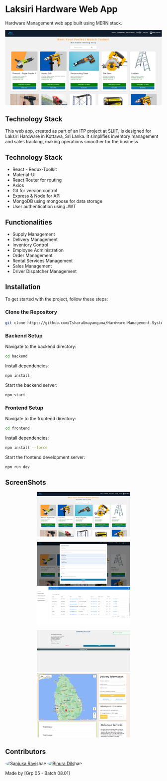 # Laksiri Hardware Web App
Hardware Management web app built using MERN stack.


<img src="https://github.com/IsharaUmayangana/Hardware-Management-System/blob/main/Frontend/public/screenshots/rental.png" width=600px />


## Technology Stack
This web app, created as part of an ITP project at SLIIT, is designed for Laksiri Hardware in Kottawa, Sri Lanka. It simplifies inventory management and sales tracking, making operations smoother for the business.


## Technology Stack
- React - Redux-Toolkit
- Material-UI
- React Router for routing
- Axios
- Git for version control
- Express & Node for API
- MongoDB using mongoose for data storage
- User authentication using JWT

## Functionalities
- Supply Management
- Delivery Management
- Inventory Control
- Employee Administration
- Order Management
- Rental Services Management
- Sales Management
- Driver Dispatcher Management

## Installation

To get started with the project, follow these steps:

### Clone the Repository

```bash
git clone https://github.com/IsharaUmayangana/Hardware-Management-System
```

### Backend Setup
Navigate to the backend directory:
```bash
cd backend
```
Install dependencies:
```bash
npm install

```
Start the backend server:
```bash
npm start

```

### Frontend Setup
Navigate to the frontend directory:
```bash
cd frontend
```
Install dependencies:
```bash
npm install --force

```
Start the frontend development server:
```bash
npm run dev

```

## ScreenShots
<div>
  <p align="center" width="100%">
    <img width="300px" src="https://github.com/IsharaUmayangana/Hardware-Management-System/blob/main/Frontend/public/screenshots/rental.png" >
    
  </p>
<p align="center" width="100%">
  <img width="300px" src="https://github.com/IsharaUmayangana/Hardware-Management-System/blob/main/Frontend/public/screenshots/reserve.png" >
  <img src="https://github.com/IsharaUmayangana/Hardware-Management-System/blob/main/Frontend/public/screenshots/supplier.png" width=300px />
</p>
  <p align="center" width="100%">
    <img src="https://github.com/IsharaUmayangana/Hardware-Management-System/blob/main/Frontend/public/screenshots/toast.png" width=300px />
    <img width="300px" src="https://github.com/IsharaUmayangana/Hardware-Management-System/blob/main/Frontend/public/screenshots/delivery.png" >
  </p>
</div>

## Contributors

<a href="https://github.com/sanjukaravishan" title="Sanjuka Ravishan"><img src="https://github.com/sanjukaravishan.png?size=50" alt="Sanjuka Ravishan" style="border-radius: 50%;"></a>
<a href="https://github.com/binura22" title="Binura Dilshan"><img src="https://github.com/binura22.png?size=50" alt="Binura Dilshan" style="border-radius: 50%;"></a>


Made by [Grp 05 - Batch 08.01]
